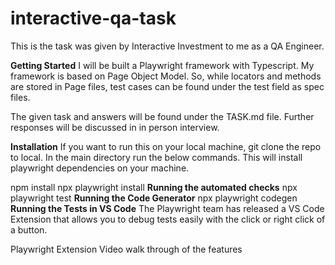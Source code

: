 # interactive-qa-task

This is the task was given by Interactive Investment to me as a QA Engineer. 

**Getting Started**
I will be built a Playwright framework with Typescript. 
My framework is based on Page Object Model. So, while locators and methods are stored in Page files, test cases can be found under the test field as spec files.

The given task and answers will be found under the TASK.md file. Further responses will be discussed in in person interview.


**Installation**
If you want to run this on your local machine, git clone the repo to local. In the main directory run the below commands. This will install playwright dependencies on your machine.

npm install
npx playwright install
**Running the automated checks**
npx playwright test
**Running the Code Generator**
npx playwright codegen
**Running the Tests in VS Code**
The Playwright team has released a VS Code Extension that allows you to debug tests easily with the click or right click of a button.

Playwright Extension
Video walk through of the features

